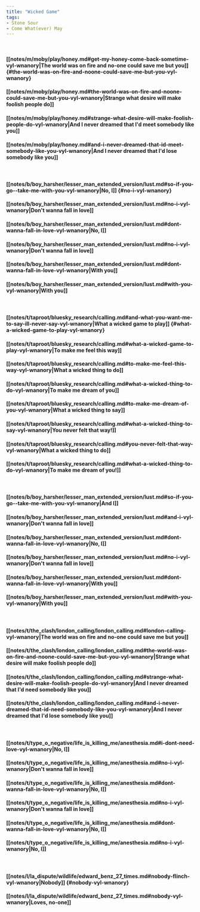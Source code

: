 ```yaml
---
title: "Wicked Game"
tags:
- Stone Sour
- Come What(ever) May
---
```

&nbsp;
#### [[notes/m/moby/play/honey.md#get-my-honey-come-back-sometime-vyl-wnanory|The world was on fire and no-one could save me but you]] {#the-world-was-on-fire-and-noone-could-save-me-but-you-vyl-wnanory}
#### [[notes/m/moby/play/honey.md#the-world-was-on-fire-and-noone-could-save-me-but-you-vyl-wnanory|Strange what desire will make foolish people do]]
#### [[notes/m/moby/play/honey.md#strange-what-desire-will-make-foolish-people-do-vyl-wnanory|And I never dreamed that I'd meet somebody like you]]
#### [[notes/m/moby/play/honey.md#and-i-never-dreamed-that-id-meet-somebody-like-you-vyl-wnanory|And I never dreamed that I'd lose somebody like you]]
&nbsp;
#### [[notes/b/boy_harsher/lesser_man_extended_version/lust.md#so-if-you-go--take-me-with-you-vyl-wnanory|No, I]] {#no-i-vyl-wnanory}
#### [[notes/b/boy_harsher/lesser_man_extended_version/lust.md#no-i-vyl-wnanory|Don't wanna fall in love]]
#### [[notes/b/boy_harsher/lesser_man_extended_version/lust.md#dont-wanna-fall-in-love-vyl-wnanory|No, I]]
#### [[notes/b/boy_harsher/lesser_man_extended_version/lust.md#no-i-vyl-wnanory|Don't wanna fall in love]]
#### [[notes/b/boy_harsher/lesser_man_extended_version/lust.md#dont-wanna-fall-in-love-vyl-wnanory|With you]]
#### [[notes/b/boy_harsher/lesser_man_extended_version/lust.md#with-you-vyl-wnanory|With you]]
&nbsp;
#### [[notes/t/taproot/bluesky_research/calling.md#and-what-you-want-me-to-say-ill-never-say-vyl-wnanory|What a wicked game to play]] {#what-a-wicked-game-to-play-vyl-wnanory}
#### [[notes/t/taproot/bluesky_research/calling.md#what-a-wicked-game-to-play-vyl-wnanory|To make me feel this way]]
#### [[notes/t/taproot/bluesky_research/calling.md#to-make-me-feel-this-way-vyl-wnanory|What a wicked thing to do]]
#### [[notes/t/taproot/bluesky_research/calling.md#what-a-wicked-thing-to-do-vyl-wnanory|To make me dream of you]]
#### [[notes/t/taproot/bluesky_research/calling.md#to-make-me-dream-of-you-vyl-wnanory|What a wicked thing to say]]
#### [[notes/t/taproot/bluesky_research/calling.md#what-a-wicked-thing-to-say-vyl-wnanory|You never felt that way!]]
#### [[notes/t/taproot/bluesky_research/calling.md#you-never-felt-that-way-vyl-wnanory|What a wicked thing to do]]
#### [[notes/t/taproot/bluesky_research/calling.md#what-a-wicked-thing-to-do-vyl-wnanory|To make me dream of you!]]
&nbsp;
#### [[notes/b/boy_harsher/lesser_man_extended_version/lust.md#so-if-you-go--take-me-with-you-vyl-wnanory|And I]]
#### [[notes/b/boy_harsher/lesser_man_extended_version/lust.md#and-i-vyl-wnanory|Don't wanna fall in love]]
#### [[notes/b/boy_harsher/lesser_man_extended_version/lust.md#dont-wanna-fall-in-love-vyl-wnanory|No, I]]
#### [[notes/b/boy_harsher/lesser_man_extended_version/lust.md#no-i-vyl-wnanory|Don't wanna fall in love]]
#### [[notes/b/boy_harsher/lesser_man_extended_version/lust.md#dont-wanna-fall-in-love-vyl-wnanory|With you]]
#### [[notes/b/boy_harsher/lesser_man_extended_version/lust.md#with-you-vyl-wnanory|With you]]
&nbsp;
#### [[notes/t/the_clash/london_calling/london_calling.md#london-calling-vyl-wnanory|The world was on fire and no-one could save me but you]]
#### [[notes/t/the_clash/london_calling/london_calling.md#the-world-was-on-fire-and-noone-could-save-me-but-you-vyl-wnanory|Strange what desire will make foolish people do]]
#### [[notes/t/the_clash/london_calling/london_calling.md#strange-what-desire-will-make-foolish-people-do-vyl-wnanory|And I never dreamed that I'd need somebody like you]]
#### [[notes/t/the_clash/london_calling/london_calling.md#and-i-never-dreamed-that-id-need-somebody-like-you-vyl-wnanory|And I never dreamed that I'd lose somebody like you]]
&nbsp;
#### [[notes/t/type_o_negative/life_is_killing_me/anesthesia.md#i-dont-need-love-vyl-wnanory|No, I]]
#### [[notes/t/type_o_negative/life_is_killing_me/anesthesia.md#no-i-vyl-wnanory|Don't wanna fall in love]]
#### [[notes/t/type_o_negative/life_is_killing_me/anesthesia.md#dont-wanna-fall-in-love-vyl-wnanory|No, I]]
#### [[notes/t/type_o_negative/life_is_killing_me/anesthesia.md#no-i-vyl-wnanory|Don't wanna fall in love]]
#### [[notes/t/type_o_negative/life_is_killing_me/anesthesia.md#dont-wanna-fall-in-love-vyl-wnanory|No, I]]
#### [[notes/t/type_o_negative/life_is_killing_me/anesthesia.md#no-i-vyl-wnanory|No, I]]
&nbsp;
#### [[notes/l/la_dispute/wildlife/edward_benz_27_times.md#nobody-flinch-vyl-wnanory|Nobody]] {#nobody-vyl-wnanory}
#### [[notes/l/la_dispute/wildlife/edward_benz_27_times.md#nobody-vyl-wnanory|Loves, no-one]]
